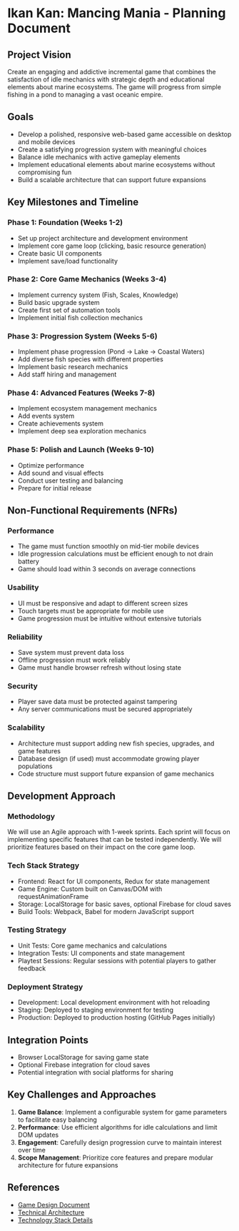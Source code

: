 # Ikan Kan: Mancing Mania - Planning Document

## Project Vision
Create an engaging and addictive incremental game that combines the satisfaction of idle mechanics with strategic depth and educational elements about marine ecosystems. The game will progress from simple fishing in a pond to managing a vast oceanic empire.

## Goals
- Develop a polished, responsive web-based game accessible on desktop and mobile devices
- Create a satisfying progression system with meaningful choices
- Balance idle mechanics with active gameplay elements
- Implement educational elements about marine ecosystems without compromising fun
- Build a scalable architecture that can support future expansions

## Key Milestones and Timeline

### Phase 1: Foundation (Weeks 1-2)
- Set up project architecture and development environment
- Implement core game loop (clicking, basic resource generation)
- Create basic UI components
- Implement save/load functionality

### Phase 2: Core Game Mechanics (Weeks 3-4)
- Implement currency system (Fish, Scales, Knowledge)
- Build basic upgrade system
- Create first set of automation tools
- Implement initial fish collection mechanics

### Phase 3: Progression System (Weeks 5-6)
- Implement phase progression (Pond → Lake → Coastal Waters)
- Add diverse fish species with different properties
- Implement basic research mechanics
- Add staff hiring and management

### Phase 4: Advanced Features (Weeks 7-8)
- Implement ecosystem management mechanics
- Add events system
- Create achievements system
- Implement deep sea exploration mechanics

### Phase 5: Polish and Launch (Weeks 9-10)
- Optimize performance
- Add sound and visual effects
- Conduct user testing and balancing
- Prepare for initial release

## Non-Functional Requirements (NFRs)

### Performance
- The game must function smoothly on mid-tier mobile devices
- Idle progression calculations must be efficient enough to not drain battery
- Game should load within 3 seconds on average connections

### Usability
- UI must be responsive and adapt to different screen sizes
- Touch targets must be appropriate for mobile use
- Game progression must be intuitive without extensive tutorials

### Reliability
- Save system must prevent data loss
- Offline progression must work reliably
- Game must handle browser refresh without losing state

### Security
- Player save data must be protected against tampering
- Any server communications must be secured appropriately

### Scalability
- Architecture must support adding new fish species, upgrades, and game features
- Database design (if used) must accommodate growing player populations
- Code structure must support future expansion of game mechanics

## Development Approach

### Methodology
We will use an Agile approach with 1-week sprints. Each sprint will focus on implementing specific features that can be tested independently. We will prioritize features based on their impact on the core game loop.

### Tech Stack Strategy
- Frontend: React for UI components, Redux for state management
- Game Engine: Custom built on Canvas/DOM with requestAnimationFrame
- Storage: LocalStorage for basic saves, optional Firebase for cloud saves
- Build Tools: Webpack, Babel for modern JavaScript support

### Testing Strategy
- Unit Tests: Core game mechanics and calculations
- Integration Tests: UI components and state management
- Playtest Sessions: Regular sessions with potential players to gather feedback

### Deployment Strategy
- Development: Local development environment with hot reloading
- Staging: Deployed to staging environment for testing
- Production: Deployed to production hosting (GitHub Pages initially)

## Integration Points
- Browser LocalStorage for saving game state
- Optional Firebase integration for cloud saves
- Potential integration with social platforms for sharing

## Key Challenges and Approaches
1. **Game Balance**: Implement a configurable system for game parameters to facilitate easy balancing
2. **Performance**: Use efficient algorithms for idle calculations and limit DOM updates
3. **Engagement**: Carefully design progression curve to maintain interest over time
4. **Scope Management**: Prioritize core features and prepare modular architecture for future expansions

## References
- [Game Design Document](IDEA.md)
- [Technical Architecture](ARCHITECTURE.md)
- [Technology Stack Details](TECH-STACK.md) 